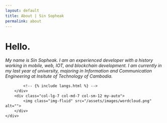 ```yaml
---
layout: default
title: About | Sin Sopheak
permalink: about
---
```

<div class="container-fluid fill-screen custom-color d-flex flex-column about-page">
    <div class="row flex-fill d-flex">
        <div class="col-lg-5 col-md-5 col-sm-12 my-auto">
            <h1>Hello.</h1>
                <p><em>My name is Sin Sopheak. I am an experienced developer with a history working in mobile, web, IOT, and blockchain development. I am currently in my last year of university, majoring in Information and Communication Engineering at Insitute of Technology of Cambodia.</em></p>

            <!-- {% include langs.html %} -->
        </div>
        <div class="col-lg-7 col-md-7 col-sm-12 my-auto">
            <img class="img-fluid" src="/assets/images/wordcloud.png" alt="">
        </div>
    </div>
</div>